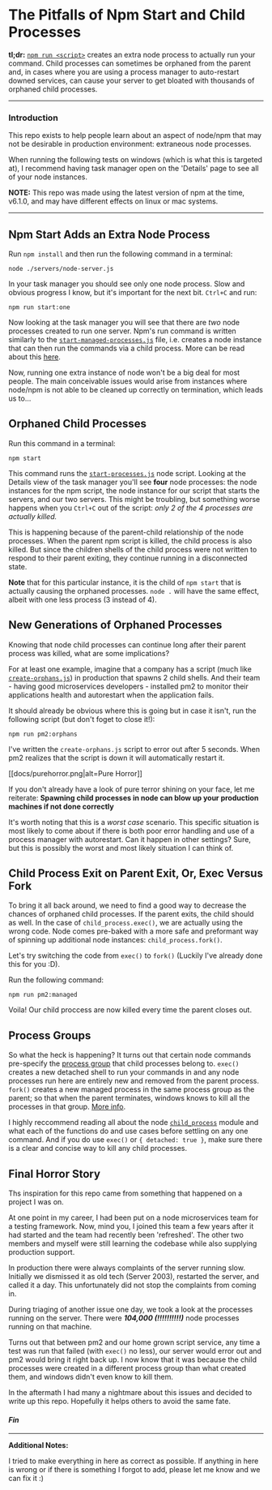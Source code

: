 # The Pitfalls of Npm Start and Child Processes

**tl;dr:** [`npm run <script>`](https://docs.npmjs.com/cli/run-script) creates an extra node process to actually run your command. Child processes can sometimes be orphaned from the parent and, in cases where you are using a process manager to auto-restart downed services, can cause your server to get bloated with thousands of orphaned child processes.

-----------------------------------------------------------
### Introduction

This repo exists to help people learn about an aspect of node/npm that may not be desirable in production environment: extraneous node processes.

When running the following tests on windows (which is what this is targeted at), I recommend having task manager open on the 'Details' page to see all of your node instances.

**NOTE:** This repo was made using the latest version of npm at the time, v6.1.0, and may have different effects on linux or mac systems.

-----------------------------------------------------------

## Npm Start Adds an Extra Node Process

Run `npm install` and then run the following command in a terminal:

`node ./servers/node-server.js`

In your task manager you should see only one node process. Slow and obvious progress I know, but it's important for the next bit. `Ctrl+C` and run:

`npm run start:one`

Now looking at the task manager you will see that there are _two_ node processes created to run one server. Npm's run command is written similarly to the [`start-managed-processes.js`](scripts/start-managed-processes.js) file, i.e. creates a node instance that can then run the commands via a child process. More can be read about this [here](https://docs.npmjs.com/cli/run-script).

Now, running one extra instance of node won't be a big deal for most people. The main conceivable issues would arise from instances where node/npm is not able to be cleaned up correctly on termination, which leads us to...

## Orphaned Child Processes

Run this command in a terminal:

`npm start`

This command runs the [`start-processes.js`](scripts/start-processes.js) node script. Looking at the Details view of the task manager you'll see **four** node processes: the node instances for the npm script, the node instance for our script that starts the servers, and our two servers. This might be troubling, but something worse happens when you `Ctrl+C` out of the script: _only 2 of the 4 processes are actually killed._

This is happening because of the parent-child relationship of the node processes. When the parent npm script is killed, the child process is also killed. But since the children shells of the child process were not written to respond to their parent exiting, they continue running in a disconnected state. 

**Note** that for this particular instance, it is the child of `npm start` that is actually causing the orphaned processes. `node .` will have the same effect, albeit with one less process (3 instead of 4).

## New Generations of Orphaned Processes

Knowing that node child processes can continue long after their parent process was killed, what are some implications?

For at least one example, imagine that a company has a script (much like [`create-orphans.js`](scripts/create-orphans.js)) in production that spawns 2 child shells. And their team - having good microservices developers - installed pm2 to monitor their applications health and autorestart when the application fails.

It should already be obvious where this is going but in case it isn't, run the following script (but don't foget to close it!):

`npm run pm2:orphans`

I've written the `create-orphans.js` script to error out after 5 seconds. When pm2 realizes that the script is down it will automatically restart it.

[[docs/purehorror.png|alt=Pure Horror]]

If you don't already have a look of pure terror shining on your face, let me reiterate:
**Spawning child processes in node can blow up your production machines if not done correctly**

It's worth noting that this is a _worst case_ scenario. This specific situation is most likely to come about if there is both poor error handling and use of a process manager with autorestart. Can it happen in other settings? Sure, but this is possibly the worst and most likely situation I can think of.

## Child Process Exit on Parent Exit, Or, Exec Versus Fork

To bring it all back around, we need to find a good way to decrease the chances of orphaned child processes. If the parent exits, the child should as well. In the case of `child_process.exec()`, we are actually using the wrong code. Node comes pre-baked with a more safe and preformant way of spinning up additional node instances: `child_process.fork()`.

Let's try switching the code from `exec()` to `fork()` (Luckily I've already done this for you :D).

Run the following command:

`npm run pm2:managed`

Voila! Our child proccess are now killed every time the parent closes out.

## Process Groups

So what the heck is happening? It turns out that certain node commands pre-specify the [process group](https://docs.microsoft.com/en-us/windows/console/console-process-groups) that child processes belong to. `exec()` creates a new detached shell to run your commands in and any node processes run here are entirely new and removed from the parent process. `fork()` creates a new managed process in the same process group as the parent; so that when the parent terminates, windows knows to kill all the processes in that group. [More info](https://github.com/nodejs/node/issues/5146).

I highly reccommend reading all about the node [`child_process`](https://nodejs.org/api/child_process.html) module and what each of the functions do and use cases before settling on any one command. And if you do use `exec()` or `{ detached: true }`, make sure there is a clear and concise way to kill any child processes.

## Final Horror Story

Ths inspiration for this repo came from something that happened on a project I was on. 

At one point in my career, I had been put on a node microservices team for a testing framework. Now, mind you, I joined this team a few years after it had started and the team had recently been 'refreshed'. The other two members and myself were still learning the codebase while also supplying production support.

In production there were always complaints of the server running slow. Initially we dismissed it as old tech (Server 2003), restarted the server, and called it a day. This unfortunately did not stop the complaints from coming in.

During triaging of another issue one day, we took a look at the processes running on the server. There were **_104,000 (!!!!!!!!!!)_** node processes running on that machine.

Turns out that between pm2 and our home grown script service, any time a test was run that failed (with `exec()` no less), our server would error out and pm2 would bring it right back up. I now know that it was because the child processes were created in a different process group than what created them, and windows didn't even know to kill them. 

In the aftermath I had many a nightmare about this issues and decided to write up this repo. Hopefully it helps others to avoid the same fate.


#### **_Fin_**

--------------------------------------------------------

**Additional Notes:**

I tried to make everything in here as correct as possible. If anything in here is wrong or if there is something I forgot to add, please let me know and we can fix it :)